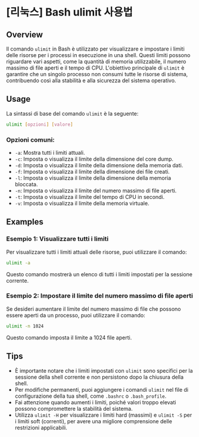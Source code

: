 # [리눅스] Bash ulimit 사용법

## Overview
Il comando `ulimit` in Bash è utilizzato per visualizzare e impostare i limiti delle risorse per i processi in esecuzione in una shell. Questi limiti possono riguardare vari aspetti, come la quantità di memoria utilizzabile, il numero massimo di file aperti e il tempo di CPU. L'obiettivo principale di `ulimit` è garantire che un singolo processo non consumi tutte le risorse di sistema, contribuendo così alla stabilità e alla sicurezza del sistema operativo.

## Usage
La sintassi di base del comando `ulimit` è la seguente:

```bash
ulimit [opzioni] [valore]
```

### Opzioni comuni:
- `-a`: Mostra tutti i limiti attuali.
- `-c`: Imposta o visualizza il limite della dimensione del core dump.
- `-d`: Imposta o visualizza il limite della dimensione della memoria dati.
- `-f`: Imposta o visualizza il limite della dimensione dei file creati.
- `-l`: Imposta o visualizza il limite della dimensione della memoria bloccata.
- `-n`: Imposta o visualizza il limite del numero massimo di file aperti.
- `-t`: Imposta o visualizza il limite del tempo di CPU in secondi.
- `-v`: Imposta o visualizza il limite della memoria virtuale.

## Examples
### Esempio 1: Visualizzare tutti i limiti
Per visualizzare tutti i limiti attuali delle risorse, puoi utilizzare il comando:

```bash
ulimit -a
```

Questo comando mostrerà un elenco di tutti i limiti impostati per la sessione corrente.

### Esempio 2: Impostare il limite del numero massimo di file aperti
Se desideri aumentare il limite del numero massimo di file che possono essere aperti da un processo, puoi utilizzare il comando:

```bash
ulimit -n 1024
```

Questo comando imposta il limite a 1024 file aperti.

## Tips
- È importante notare che i limiti impostati con `ulimit` sono specifici per la sessione della shell corrente e non persistono dopo la chiusura della shell.
- Per modifiche permanenti, puoi aggiungere i comandi `ulimit` nel file di configurazione della tua shell, come `.bashrc` o `.bash_profile`.
- Fai attenzione quando aumenti i limiti, poiché valori troppo elevati possono compromettere la stabilità del sistema.
- Utilizza `ulimit -H` per visualizzare i limiti hard (massimi) e `ulimit -S` per i limiti soft (correnti), per avere una migliore comprensione delle restrizioni applicabili.